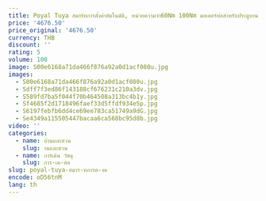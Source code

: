 ```yaml
---
title: Poyal Tuya สมาร์ทการตั้งค่าอัตโนมัติ, หน่วยความจำ60Nm 100Nm มอเตอร์ท่อสำหรับประตูบานเกล็ดลูกกลิ้งไฟฟ้า
price: '4676.50'
price_original: '4676.50'
currency: THB
discount: ''
rating: 5
volume: 100
image: S00e6168a71da466f876a92a0d1acf080u.jpg
images:
  - S00e6168a71da466f876a92a0d1acf080u.jpg
  - Sdff7f3ed86f143188cf676231c210a3dv.jpg
  - S589fd7ba5f044f70b464508a313bc4b1y.jpg
  - Sf4685f2d1718496faef33d5ffdf934e5p.jpg
  - S6197febfb6dd4ce69ee783ca51749a9dG.jpg
  - Se4349a115505447bacaa6ca568bc95d8b.jpg
video: ''
categories:
  - name: บ้านและสวน
    slug: านและสวน
  - name: การ์เด้น วัสดุ
    slug: การ-เด-สด
slug: poyal-tuya-สมาร-ทการต-งค
encode: oD56tnM
lang: th
---
```

  